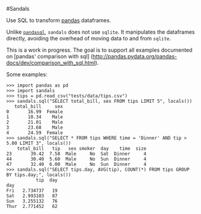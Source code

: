 #Sandals

Use SQL to transform [pandas](http://pandas.pydata.org/) dataframes.

Unlike [`pandasql`](https://github.com/yhat/pandasql), `sandals` does not use `sqlite`. It manipulates the dataframes directly, avoiding the overhead of moving data to and from `sqlite`.

This is a work in progress. The goal is to support all examples documented on [pandas' comparison with sql] (http://pandas.pydata.org/pandas-docs/dev/comparison_with_sql.html).

Some examples:

```
>>> import pandas as pd
>>> import sandals
>>> tips = pd.read_csv("tests/data/tips.csv")
>>> sandals.sql("SELECT total_bill, sex FROM tips LIMIT 5", locals())
   total_bill     sex
0       16.99  Female
1       10.34    Male
2       21.01    Male
3       23.68    Male
4       24.59  Female
>>> sandals.sql("SELECT * FROM tips WHERE time = 'Dinner' AND tip > 5.00 LIMIT 3", locals())
    total_bill   tip   sex smoker  day    time  size
23       39.42  7.58  Male     No  Sat  Dinner     4
44       30.40  5.60  Male     No  Sun  Dinner     4
47       32.40  6.00  Male     No  Sun  Dinner     4
>>> sandals.sql("SELECT tips.day, AVG(tip), COUNT(*) FROM tips GROUP BY tips.day;", locals())
           tip  day
day
Fri   2.734737   19
Sat   2.993103   87
Sun   3.255132   76
Thur  2.771452   62
```
